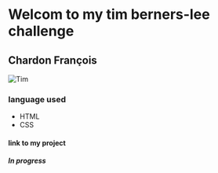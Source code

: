 # Welcom to my tim berners-lee challenge
## Chardon François

![Tim](https://tse1.mm.bing.net/th?id=OIP.W6Ja9k4gdHhMP-MvDQf0KgHaEu&pid=Api&P=0&w=255&h=164)

### language used
<ul>
  <li>HTML</li>
  <li>CSS</li>
</ul>

#### link to my project
***In progress***

